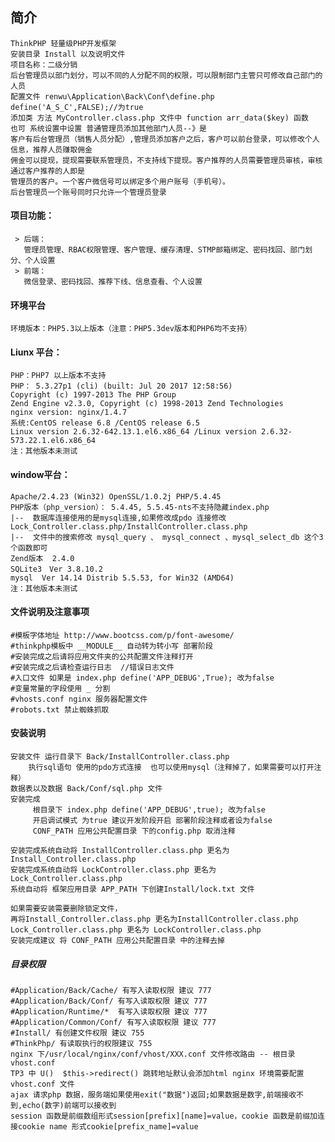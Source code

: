 ﻿## 简介
    ThinkPHP 轻量级PHP开发框架
    安装目录 Install 以及说明文件
    项目名称：二级分销
    后台管理员以部门划分，可以不同的人分配不同的权限，可以限制部门主管只可修改自己部门的人员
    配置文件 renwu\Application\Back\Conf\define.php   define('A_S_C',FALSE);//为true
    添加类 方法 MyController.class.php 文件中 function arr_data($key) 函数
    也可 系统设置中设置 普通管理员添加其他部门人员--》是
	客户有后台管理员（销售人员分配）,管理员添加客户之后，客户可以前台登录，可以修改个人信息，推荐人员赚取佣金
	佣金可以提现，提现需要联系管理员，不支持线下提现。客户推荐的人员需要管理员审核，审核通过客户推荐的人即是
	管理员的客户。一个客户微信号可以绑定多个用户账号（手机号）。
	后台管理员一个账号同时只允许一个管理员登录  
	
#### 项目功能：
	 > 后端：    
	   管理员管理、RBAC权限管理、客户管理、缓存清理、STMP邮箱绑定、密码找回、部门划分、个人设置  
	 > 前端：  
	   微信登录、密码找回、推荐下线、信息查看、个人设置  
		
	
#### 环境平台
    环境版本：PHP5.3以上版本（注意：PHP5.3dev版本和PHP6均不支持）

#### Liunx 平台：
    PHP：PHP7 以上版本不支持
    PHP： 5.3.27p1 (cli) (built: Jul 20 2017 12:58:56)
    Copyright (c) 1997-2013 The PHP Group
    Zend Engine v2.3.0, Copyright (c) 1998-2013 Zend Technologies
    nginx version: nginx/1.4.7
    系统:CentOS release 6.8 /CentOS release 6.5
    Linux version 2.6.32-642.13.1.el6.x86_64 /Linux version 2.6.32-573.22.1.el6.x86_64
    注：其他版本未测试

#### window平台：
    Apache/2.4.23 (Win32) OpenSSL/1.0.2j PHP/5.4.45
    PHP版本（php_version）：	5.4.45, 5.5.45-nts不支持隐藏index.php
    |--  数据库连接使用的是mysql连接,如果修改成pdo 连接修改 Lock_Controller.class.php/InstallController.class.php
    |--  文件中的搜索修改 mysql_query 、 mysql_connect 、mysql_select_db 这个3个函数即可
    Zend版本	2.4.0
    SQLite3　Ver 3.8.10.2
    mysql  Ver 14.14 Distrib 5.5.53, for Win32 (AMD64)
    注：其他版本未测试

#### 文件说明及注意事项
    #模板字体地址 http://www.bootcss.com/p/font-awesome/
    #thinkphp模板中 __MODULE__ 自动转为转小写 部署阶段
    #安装完成之后请将应用文件夹的公共配置文件注释打开
    #安装完成之后请检查运行日志  //错误日志文件
    #入口文件 如果是 index.php define('APP_DEBUG',True); 改为false
    #变量常量的字段使用 _ 分割
    #vhosts.conf nginx 服务器配置文件
    #robots.txt 禁止蜘蛛抓取

#### 安装说明
	安装文件 运行目录下 Back/InstallController.class.php 
		执行sql语句 使用的pdo方式连接  也可以使用mysql（注释掉了，如果需要可以打开注释）
	数据表以及数据 Back/Conf/sql.php 文件
	安装完成
         根目录下 index.php define('APP_DEBUG',true); 改为false
         开启调试模式 为true 建议开发阶段开启 部署阶段注释或者设为false
         CONF_PATH 应用公共配置目录 下的config.php 取消注释

	安装完成系统自动将 InstallController.class.php 更名为 Install_Controller.class.php
	安装完成系统自动将 LockController.class.php 更名为 Lock_Controller.class.php
	系统自动将 框架应用目录 APP_PATH 下创建Install/lock.txt 文件

	如果需要安装需要删除锁定文件，
	再将Install_Controller.class.php 更名为InstallController.class.php
 	Lock_Controller.class.php 更名为 LockController.class.php
	安装完成建议 将 CONF_PATH 应用公共配置目录 中的注释去掉

##### 目录权限
	#Application/Back/Cache/ 有写入读取权限 建议 777
	#Application/Back/Conf/ 有写入读取权限 建议 777
	#Application/Runtime/*  有写入读取权限 建议 777
	#Application/Common/Conf/ 有写入读取权限 建议 777
	#Install/ 有创建文件权限 建议 755
	#ThinkPhp/ 有读取执行的权限建议 755
	nginx 下/usr/local/nginx/conf/vhost/XXX.conf 文件修改路由 -- 根目录 vhost.conf
	TP3 中 U()  $this->redirect() 跳转地址默认会添加html nginx 环境需要配置 vhost.conf 文件
    ajax 请求php 数据，服务端如果使用exit("数据")返回;如果数据是数字,前端接收不到,echo(数字)前端可以接收到
    session 函数是前缀数组形式session[prefix][name]=value，cookie 函数是前缀加连接cookie name 形式cookie[prefix_name]=value